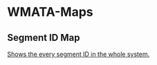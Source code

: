 # WMATA-Maps

## Segment ID Map
[Shows the every segment ID in the whole system.](/Segment-ID-Map)

[](/Segment-ID-Map/images/zoom-to-scale.gif)
